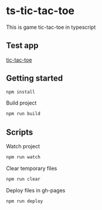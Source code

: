 # ts-tic-tac-toe
This is game tic-tac-toe in typescript

## Test app
[tic-tac-toe](https://sebastiangolian.github.io/ts-tic-tac-toe/)

## Getting started
```bash
npm install
```
Build project
```bash
npm run build
```

## Scripts
Watch project
```bash
npm run watch
```
Clear temporary files
```bash
npm run clear
```
Deploy files in gh-pages
```bash
npm run deploy
```